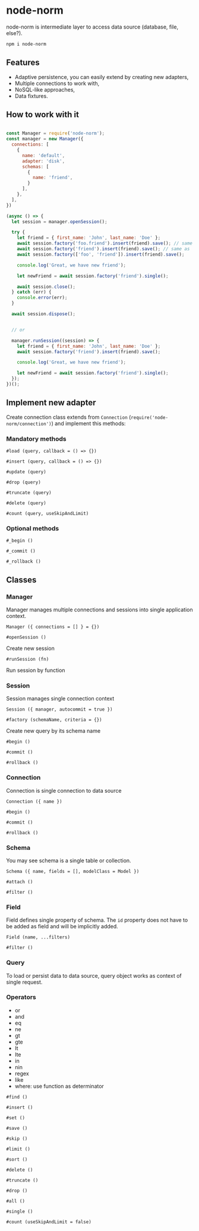 # node-norm

node-norm is intermediate layer to access data source (database, file, else?).

```sh
npm i node-norm
```

## Features

- Adaptive persistence, you can easily extend by creating new adapters,
- Multiple connections to work with,
- NoSQL-like approaches,
- Data fixtures.

## How to work with it

```js

const Manager = require('node-norm');
const manager = new Manager({
  connections: [
    {
      name: 'default',
      adapter: 'disk',
      schemas: [
        {
          name: 'friend',
        }
      ],
    },
  ],
})

(async () => {
  let session = manager.openSession();

  try {
    let friend = { first_name: 'John', last_name: 'Doe' };
    await session.factory('foo.friend').insert(friend).save(); // same as
    await session.factory('friend').insert(friend).save(); // same as
    await session.factory(['foo', 'friend']).insert(friend).save();

    console.log('Great, we have new friend');

    let newFriend = await session.factory('friend').single();

    await session.close();
  } catch (err) {
    console.error(err);
  }

  await session.dispose();


  // or

  manager.runSession((session) => {
    let friend = { first_name: 'John', last_name: 'Doe' };
    await session.factory('friend').insert(friend).save();

    console.log('Great, we have new friend');

    let newFriend = await session.factory('friend').single();
  });
})();
```

## Implement new adapter

Create connection class extends from `Connection` (`require('node-norm/connection')`)
and implement this methods:

### Mandatory methods

`#load (query, callback = () => {})`

`#insert (query, callback = () => {})`

`#update (query)`

`#drop (query)`

`#truncate (query)`

`#delete (query)`

`#count (query, useSkipAndLimit)`

### Optional methods

`#_begin ()`

`#_commit ()`

`#_rollback ()`

## Classes

### Manager

Manager manages multiple connections and sessions into single application context.

`Manager ({ connections = [] } = {})`

`#openSession ()`

Create new session

`#runSession (fn)`

Run session by function

### Session

Session manages single connection context

`Session ({ manager, autocommit = true })`

`#factory (schemaName, criteria = {})`

Create new query by its schema name

`#begin ()`

`#commit ()`

`#rollback ()`

### Connection

Connection is single connection to data source

`Connection ({ name })`

`#begin ()`

`#commit ()`

`#rollback ()`

### Schema

You may see schema is a single table or collection.

`Schema ({ name, fields = [], modelClass = Model })`

`#attach ()`

`#filter ()`

### Field

Field defines single property of schema. The `id` property does not have to be added as field and will be implicitly added.

`Field (name, ...filters)`

`#filter ()`

### Query

To load or persist data to data source, query object works as context of single request.

### Operators

- or
- and
- eq
- ne
- gt
- gte
- lt
- lte
- in
- nin
- regex
- like
- where: use function as determinator

`#find ()`

`#insert ()`

`#set ()`

`#save ()`

`#skip ()`

`#limit ()`

`#sort ()`

`#delete ()`

`#truncate ()`

`#drop ()`

`#all ()`

`#single ()`

`#count (useSkipAndLimit = false)`
